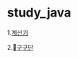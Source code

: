 # study_java


1.[계산기](https://github.com/pie0902/study_java/blob/main/calculator/Hello.java)

2.[구구단](https://github.com/pie0902/study_java/blob/main/times_table/src/Main.java)
